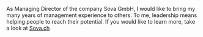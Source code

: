 As Managing Director of the company Sova GmbH, I would like to bring my many years of management experience to others. 
To me, leadership means helping people to reach their potential. 
If you would like to learn more, take a look at [Sova.ch](https://sova.ch)
